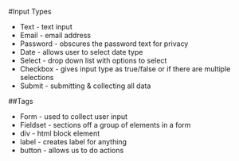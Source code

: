 #Input Types

* Text - text input
* Email - email address
* Password - obscures the password text for privacy
* Date - allows user to select date type
* Select - drop down list with options to select
* Checkbox - gives input type as true/false or if there are multiple selections
* Submit - submitting & collecting all data

##Tags

* Form - used to collect user input
* Fieldset - sections off a group of elements in a form
* div - html block element
* label - creates label for anything
* button - allows us to do actions 